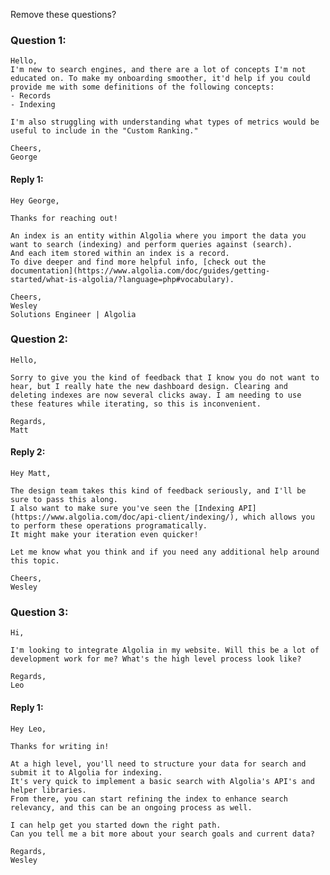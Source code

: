 Remove these questions?

### Question 1:
    Hello,
    I'm new to search engines, and there are a lot of concepts I'm not educated on. To make my onboarding smoother, it'd help if you could provide me with some definitions of the following concepts:
    - Records
    - Indexing

    I'm also struggling with understanding what types of metrics would be useful to include in the "Custom Ranking."

    Cheers,
    George

#### Reply 1:
    Hey George,

    Thanks for reaching out!

    An index is an entity within Algolia where you import the data you want to search (indexing) and perform queries against (search).
    And each item stored within an index is a record.
    To dive deeper and find more helpful info, [check out the documentation](https://www.algolia.com/doc/guides/getting-started/what-is-algolia/?language=php#vocabulary).

    Cheers,
    Wesley
    Solutions Engineer | Algolia

### Question 2:
    Hello,

    Sorry to give you the kind of feedback that I know you do not want to hear, but I really hate the new dashboard design. Clearing and deleting indexes are now several clicks away. I am needing to use these features while iterating, so this is inconvenient.

    Regards,
    Matt

#### Reply 2:
    Hey Matt,

    The design team takes this kind of feedback seriously, and I'll be sure to pass this along.
    I also want to make sure you've seen the [Indexing API](https://www.algolia.com/doc/api-client/indexing/), which allows you to perform these operations programatically.
    It might make your iteration even quicker!

    Let me know what you think and if you need any additional help around this topic.

    Cheers,
    Wesley


### Question 3:
    Hi,

    I'm looking to integrate Algolia in my website. Will this be a lot of development work for me? What's the high level process look like?

    Regards,
    Leo
#### Reply 1:
    Hey Leo,

    Thanks for writing in!

    At a high level, you'll need to structure your data for search and submit it to Algolia for indexing.
    It's very quick to implement a basic search with Algolia's API's and helper libraries.
    From there, you can start refining the index to enhance search relevancy, and this can be an ongoing process as well.

    I can help get you started down the right path.
    Can you tell me a bit more about your search goals and current data?

    Regards,
    Wesley


